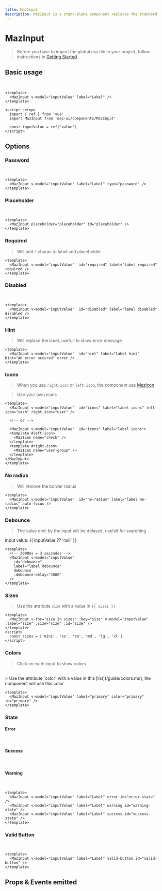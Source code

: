 ```yaml
---
title: MazInput
description: MazInput is a stand-alone component replaces the standard html input text or textarea with a beautiful design system. Many options like colors, sizes, disabled, loading, error, warning, valid states, error messages, includes icons.
---
```


# MazInput

> Before you have to import the global css file in your project, follow instructions in [Getting Started](/maz-ui-3/guide/getting-started.html)

## Basic usage

<br />

<MazInput v-model="inputValue" label="Label" name="firstname" id="first" />

```vue
<template>
  <MazInput v-model="inputValue" label="Label" />
</template>

<script setup>
  import { ref } from 'vue'
  import MazInput from 'maz-ui/components/MazInput'

  const inputValue = ref('value')
</script>
```

## Options

### Password

<br />

<MazInput v-model="inputValue" label="Label" type="password" name="password" id="seconde" />

```vue
<template>
  <MazInput v-model="inputValue" label="Label" type="password" />
</template>
```

### Placeholder

<br />

<MazInput v-model="inputValue" placeholder="placeholder" id="placeholder" />

```vue
<template>
  <MazInput placeholder="placeholder" id="placeholder" />
</template>
```

### Required

> Will add `*` charac to label and placeholder

<MazInput v-model="inputValue"  id="required" label="label required" required />

```vue
<template>
  <MazInput v-model="inputValue"  id="required" label="label required" required />
</template>
```

### Disabled

<br />

<MazInput v-model="inputValue"  id="disabled" label="label disabled" disabled />

```vue
<template>
  <MazInput v-model="inputValue"  id="disabled" label="label disabled" disabled />
</template>
```

### Hint

> Will replace the label, usefull to show error message

<MazInput v-model="inputValue"  id="hint" label="label hint" hint="An error occured" error />

```vue
<template>
  <MazInput v-model="inputValue"  id="hint" label="label hint" hint="An error occured" error />
</template>
```

### Icons

> When you use `right-icon` or `left-icon`, the component use [MazIcon](/maz-ui-3/components/maz-icon.html)

<MazInput v-model="inputValue"  id="icons" label="label icons" left-icon="cash" right-icon="user" />

> Use your own icons

<MazInput v-model="inputValue"  id="icons-own" label="label icons">
  <template #left-icon>
    <MazIcon name="check" />
  </template>
  <template #right-icon>
    <MazIcon name="user-group" />
  </template>
</MazInput>

```vue
<template>
  <MazInput v-model="inputValue"  id="icons" label="label icons" left-icon="cash" right-icon="user" />

  <!-- or -->

  <MazInput v-model="inputValue"  id="icons" label="label icons">
  <template #left-icon>
    <MazIcon name="check" />
  </template>
  <template #right-icon>
    <MazIcon name="user-group" />
  </template>
</MazInput>
</template>
```

### No radius

> Will remove the border radius

<MazInput v-model="inputValue"  id="no-radius" label="label no-radius" no-radius />

```vue
<template>
  <MazInput v-model="inputValue"  id="no-radius" label="label no-radius" auto-focus />
</template>
```

### Debounce

> The value emit by the input will be delayed, usefull for searching

<MazInput v-model="inputValue" id="debounce" label="label debounce" debounce :debounce-delay="3000" />

input value: {{ inputValue ?? 'null' }}

```vue
<template>
  <!-- 3000ms = 3 secondes -->
  <MazInput v-model="inputValue"
    id="debounce"
    label="label debounce"
    debounce
    :debounce-delay="3000"
  />
</template>
```

### Sizes

> Use the attribute `size` with a value in `{{ sizes }}`

<div class="flex flex-col gap-05">
  <MazInput
    v-for="size in sizes"
    :key="size"
    v-model="inputValue"
    :label="['mini', 'xs'].includes(size) ? undefined : size"
    :placeholder="['mini', 'xs'].includes(size) ? size : undefined"
    :size="size"
    :id="size"
  />
</div>

```vue
<template>
  <MazInput v-for="size in sizes" :key="size" v-model="inputValue" :label="size" :size="size" :id="size" />
</template>
<script>
  const sizes = ['mini', 'xs', 'sm', 'md', 'lg', 'xl']
</script>
```

### Colors

> Click on each input to show colors
<br />
> Use the attribute `color` with a value in this [list](/guide/colors.md), the component will use this color

<div class="flex flex-col gap-05">
  <MazInput v-for="{ name } in colorsArray" :key="name" v-model="inputValue" :label="name" :color="name" :id="name" />
</div>

```vue
<template>
  <MazInput v-model="inputValue" label="primary" color="primary" id="primary" />
</template>
```

### State

#### Error

<br />

<MazInput v-model="inputValue" label="Label" error id="error-state" />

#### Success

<br />

<MazInput v-model="inputValue" label="Label" warning id="warning-state" />

#### Warning

<br />

<MazInput v-model="inputValue" label="Label" success id="success-state" />

```vue
<template>
  <MazInput v-model="inputValue" label="Label" error id="error-state" />
  <MazInput v-model="inputValue" label="Label" warning id="warning-state" />
  <MazInput v-model="inputValue" label="Label" success id="success-state" />
</template>
```

### Valid Button

<br />

<MazInput v-model="inputValue" label="Label" valid-button id="valid-button" />

```vue
<template>
  <MazInput v-model="inputValue" label="Label" valid-button id="valid-button" />
</template>
```

## Props & Events emitted

<ComponentPropDoc component="MazInput" />

<script setup>
  import { ref, computed } from 'vue'
  const inputValue = ref('value')

  const colors = {
    primary: { name: 'primary', hex: '#1e90ff' },
    secondary: { name: 'secondary', hex: '#1cd1a1' },
    info: { name: 'info', hex: '#17a2b8' },
    success: { name: 'success', hex: '#9acd32' },
    warning: { name: 'warning', hex: '#fcb731' },
    danger: { name: 'danger', hex: '#ff6d6a' },
    white: { name: 'white', hex: '#fff' },
    black: { name: 'black', hex: '#000' },
  }

  const sizes = ['mini', 'xs', 'sm', 'md', 'lg', 'xl']

  const colorsArray = computed(() => Object.values(colors))
</script>
